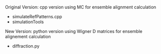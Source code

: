 Original Version: cpp version using MC for ensemble alignment calculation
  - simulateRefPatterns.cpp
  - simulationTools

New Version: python version using Wigner D matrices for ensemble alignement calculation
 - diffraction.py
